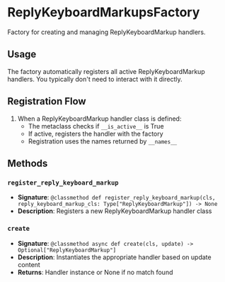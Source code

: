# ReplyKeyboardMarkupsFactory

Factory for creating and managing ReplyKeyboardMarkup handlers.

## Usage

The factory automatically registers all active ReplyKeyboardMarkup handlers. 
You typically don't need to interact with it directly.

## Registration Flow

1. When a ReplyKeyboardMarkup handler class is defined:
   - The metaclass checks if `__is_active__` is True
   - If active, registers the handler with the factory
   - Registration uses the names returned by `__names__`

## Methods

### `register_reply_keyboard_markup`
- **Signature**: `@classmethod def register_reply_keyboard_markup(cls, reply_keyboard_markup_cls: Type["ReplyKeyboardMarkup"]) -> None`
- **Description**: Registers a new ReplyKeyboardMarkup handler class

### `create`
- **Signature**: `@classmethod async def create(cls, update) -> Optional["ReplyKeyboardMarkup"]`
- **Description**: Instantiates the appropriate handler based on update content
- **Returns**: Handler instance or None if no match found
